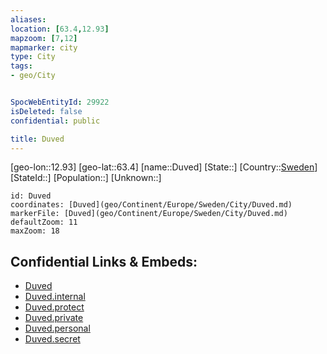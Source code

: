 ```yaml
---
aliases: 
location: [63.4,12.93]
mapzoom: [7,12] 
mapmarker: city 
type: City
tags:
- geo/City


SpocWebEntityId: 29922
isDeleted: false
confidential: public

title: Duved
---
```

[geo-lon::12.93]
[geo-lat::63.4]
[name::Duved]
[State::]
[Country::[Sweden](geo/Continent/Europe/Sweden.md)]
[StateId::]
[Population::]
[Unknown::]


```leaflet
id: Duved
coordinates: [Duved](geo/Continent/Europe/Sweden/City/Duved.md)
markerFile: [Duved](geo/Continent/Europe/Sweden/City/Duved.md)
defaultZoom: 11 
maxZoom: 18
```


## Confidential Links & Embeds: 
- [Duved](../../../../../../_public/geo/Continent/Europe/Sweden/City/Duved.md) 
- [Duved.internal](../../../../../../_internal/geo/Continent/Europe/Sweden/City/Duved.internal.md) 
- [Duved.protect](../../../../../../_protect/geo/Continent/Europe/Sweden/City/Duved.protect.md) 
- [Duved.private](../../../../../../_private/geo/Continent/Europe/Sweden/City/Duved.private.md) 
- [Duved.personal](../../../../../../_personal/geo/Continent/Europe/Sweden/City/Duved.personal.md) 
- [Duved.secret](../../../../../../_secret/geo/Continent/Europe/Sweden/City/Duved.secret.md) 

